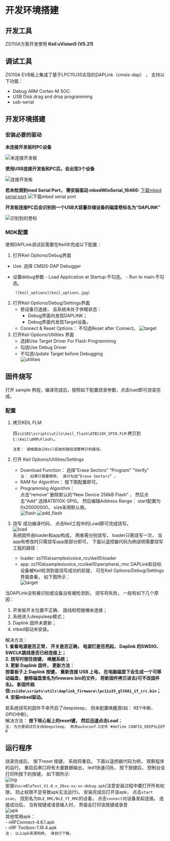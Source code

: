 # 开发环境搭建

## 开发工具

   ZS110A方案开发使用 **Keil uVision5 (V5.21)**

## 调试工具
ZS110A EVB板上集成了基于LPC11U35实现的DAPLink（cmsis-dap） ， 支持以下功能：

- Debug ARM Cortex-M SOC
- USB Disk drag and drop programming
- usb-serial

## 开发环境搭建

### 安装必要的驱动

**未连接开发板时PC设备**

![未连接开发板](./no_connect_pc.jpg)   


**使用USB连接开发板和PC后，会出现3个设备**   

![连接开发板](./connect_pc.jpg)   



**若未检测到med Serial Port， 需安装驱动 mbedWinSerial_16466:**
[下载mbed serial port](https://os.mbed.com/handbook/Windows-serial-configuration)
![下载mbed serial port](./download_mbed_serial_port.jpg)

**开发板连接PC后会识别到一个USB大容量存储设备的磁盘卷标名为“DAPLINK”**

![识别到的卷标](usb_mess.jpg)

### MDK配置

使用DAPLink调试前需要在Keil中完成以下配置：

1. 打开Keil Options/Debug界面
 - Use: 选择 CMSIS-DAP Debugger
 - 设置debug参数
		- Load Application at Startup:不勾选。
		- Run to main:不勾选。
 
		![keil_options](keil_options.jpg)

2. 打开Keil Options/Debug/Settings界面
	- 若设备已连接， 且系统未处于休眠状态：
		- Debug界面内发现DAPLINK；
		- Debug界面内发现Target设备。
	- Connect & Reset Options： 不勾选Reset after Connect。 
	![target](target.jpg)
3. 打开Keil Options/Utilities 界面
	- 选择Use Target Driver For Flash Programming
	- 勾选Use Debug Driver
	- 不勾选Update Target before Debugging   
	![utilities](utilities.jpg)

## 固件烧写
打开 sample 例程，编译完成后，按照如下配置烧录参数，点击load即可烧录完成。

### 配置
1. 拷贝KEIL FLM

	将```zs1101\scripts\utils\keil_flash\ATB110X_SPI0.FLM``` 拷贝到``` C:\Keil\ARM\Flash\。```
	
	```注意： 请根据自己Keil安装的路径调整拷贝的路径。```

2. 打开 Keil Options/Utilities/Settings

	- Download Function： 选择“Erase Sectors” “Program” “Verify”   
		```注： 如果只需要擦除， 请只勾选“Erase Sectors” 。```
	- RAM for Algorithm： 按下图配置即可。
	- Programming Algorithm：   
		点击“remove” 删除默认的“New Device 256kB Flash” ， 然后点击“Add” 选择ATB110X-SPI0。 然后编辑Address Range： start配置为0x20000000， size采用默认值。   
	![flash](flash.jpg)
	![add_flash](add_flash.jpg)

3. 烧写
成功编译代码， 点击Keil工程中的Load即可完成烧写。   
![load](load.jpg)   
系统固件由loader和app构成， 两者需分别烧写， loader只需烧写一次， 当app有修改时只需烧写app那部分即可， 下面以遥控器代码为例说明需要烧写工程的路径：
	- loader: zs110a\samples\voice_rcu\keil5\loader
	- app: zs110a\samples\voice_rcu\keil5\peripheral_rmc
DAPLink和目标设备被Keil检测到是烧写成功的前提， 可在Keil Options/Debug/Settings界面查看， 如下图所示：   
![target](target.jpg)   

当DAPLink没有被识别或设备没有被检测到， 烧写将失败， 一般有如下几个原因：      
1. 开发板开关位置不正确、 跳线和短接帽未连接；   
2. 系统进入deepsleep模式；   
3. Daplink 固件未更新；   
4. mbed驱动未安装。  

解决方法：   
**1. 查看电源是否正常， 开关是否正确， 电源灯是否亮起， Daplink 的SWDIO、 SWCLK跳线是否已经连接上；   
2. 烧写时按住按键， 唤醒系统；   
3. 更新 Daplink 固件， 更新方法：   
	按着板子上 Daplink 按键， 重新连接 USB 上电， 在电脑磁盘下会生成一个可移动磁盘， 删除磁盘里名为fireware.bin的文件， 将新固件拷贝进去(可不改固件名)。 新固件路径:```zs110a\scripts\utils\daplink_firmware\lpc11u35_gl5601_if_crc.bin```；   
4. 安装mbed驱动。**

若系统烧写的固件不幸开启了deepsleep， 但未配置唤醒源(如： KEY中断、 GPIO中断)，   
解决方法： **按下核心板上的reset键， 然后迅速点击Load**；   
```注: 为方便调试可关闭deepsleep， 修改autoconf.h文件 #define CONFIG_DEEPSLEEP 0```

## 运行程序
烧录完成后， 按下reset 按键， 系统将重启。 下面以遥控器代码为例， 观察程序的运行。 重启后串口将有大量数据输出， led1快速闪烁， 按下按键后， 控制台会打印所按下的按键。 如下图所示:   
![log](log.jpg)   
安装```VoiceBleTest_V1.0.x_20xx-xx-xx-debug.apk```(注意安装过程中要打开所有权限， 防止权限不足导致apk无法运行)。 安装完成后打开该apk， 点击```start scan```， 找到名为```BLE_RMC/BLE_YT_RMC```的设备， 点击```connect```对设备发起连接。 连接成功后， 当有按键或语音输入时， 界面会打印该按键或录音   
![apk](apk.jpg)   
其他常用apk：   
	- nRFConnect-4.6.1.apk   
	- nRF Toolbox-1.18.4.apk   
```注： 以上apk来源网络， 请自行下载。```